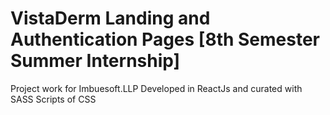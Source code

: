 # VistaDerm Landing and Authentication Pages [8th Semester Summer Internship]
Project work for Imbuesoft.LLP
Developed in ReactJs and curated with SASS Scripts of CSS
